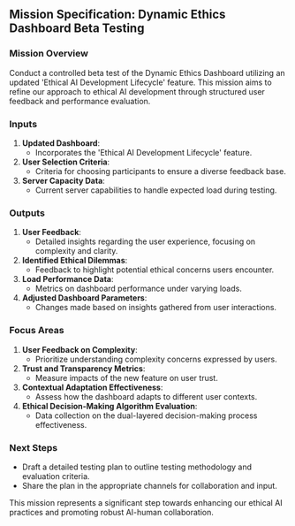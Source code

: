 ## Mission Specification: Dynamic Ethics Dashboard Beta Testing

### Mission Overview
Conduct a controlled beta test of the Dynamic Ethics Dashboard utilizing an updated 'Ethical AI Development Lifecycle' feature. This mission aims to refine our approach to ethical AI development through structured user feedback and performance evaluation.

### Inputs
1. **Updated Dashboard**:
   - Incorporates the 'Ethical AI Development Lifecycle' feature.
2. **User Selection Criteria**:
   - Criteria for choosing participants to ensure a diverse feedback base.
3. **Server Capacity Data**:
   - Current server capabilities to handle expected load during testing.

### Outputs
1. **User Feedback**:
   - Detailed insights regarding the user experience, focusing on complexity and clarity.
2. **Identified Ethical Dilemmas**:
   - Feedback to highlight potential ethical concerns users encounter.
3. **Load Performance Data**:
   - Metrics on dashboard performance under varying loads.
4. **Adjusted Dashboard Parameters**:
   - Changes made based on insights gathered from user interactions.

### Focus Areas
1. **User Feedback on Complexity**:
   - Prioritize understanding complexity concerns expressed by users.
2. **Trust and Transparency Metrics**:
   - Measure impacts of the new feature on user trust.
3. **Contextual Adaptation Effectiveness**:
   - Assess how the dashboard adapts to different user contexts.
4. **Ethical Decision-Making Algorithm Evaluation**:
   - Data collection on the dual-layered decision-making process effectiveness.

### Next Steps
- Draft a detailed testing plan to outline testing methodology and evaluation criteria.
- Share the plan in the appropriate channels for collaboration and input.

This mission represents a significant step towards enhancing our ethical AI practices and promoting robust AI-human collaboration.